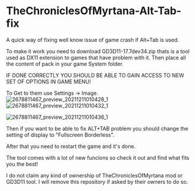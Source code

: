# TheChroniclesOfMyrtana-Alt-Tab-fix
A quick way of fixing well know issue of game crash if Alt+Tab is used.

To make it work you need to download GD3D11-17.7dev34.zip thats is a tool used as DX11 extension to games that have problem with it.
Then place all the content of pack in your game System folder.

IF DONE CORRECTLY YOU SHOULD BE ABLE TO GAIN ACCESS TO NEW SET OF OPTIONS IN GAME MENU!


To Get to them use Settings -> Image.
![2678811467_preview_20211211010428_1](https://user-images.githubusercontent.com/100945809/173389098-72065456-46ce-42ee-b86a-0e1b9d0fb2e7.jpg)
![2678811467_preview_20211211010432_1](https://user-images.githubusercontent.com/100945809/173389165-e8070180-8e43-43fd-90ab-521f2c92176a.jpg)


![2678811467_preview_20211211010436_1](https://user-images.githubusercontent.com/100945809/173387003-11d7b5e9-b4d0-4a39-ba20-5305ff0cb988.jpg)

Then if you want to be able to fix ALT+TAB problem you should change the setting of display to "Fullscreen Borderless".

After that you need to restart the game and it's done.

The tool comes with a lot of new funcions so check it out and find what fits you the best!


I do not claim any kind of ownership of TheChroniclesOfMyrtana mod or GD3D11 tool. I will remove this repository if asked by their owners to do so.
